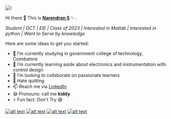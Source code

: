 ![i](https://user-images.githubusercontent.com/67863890/98443415-1be46880-2131-11eb-8a0e-3a3ea293c376.gif)


Hi there 👋
This is **[Narendran S](https://narendranaskiddy.weebly.com/)** ✨ .

*Student | GCT | EIE | Class of 2023 | Interested in Matlab | Interested in python | Want to Serve by knowledge*

Here are some ideas to get you started:

- 🔭 I’m currently studying in government college of technology, Coimbatore 
- 🌱 I’m currently learning aside about electronics and instrumentation with control design
- 👯 I’m looking to collaborate on passionate learners
- 💬 Hate quitting 
- 📫 Reach me via [LinkedIn](https://www.linkedin.com/in/narendranaskiddypotter/)
- 😄 Pronouns: call me **kiddy**
- ⚡ Fun fact: Don't Try 😅

<!-- display the social media buttons in your README -->

[![alt text][1.1]][1]
[![alt text][2.1]][2]
[![alt text][3.1]][3]
[![alt text][4.1]][4]


<!-- links to social media icons -->
<!-- no need to change these -->

<!-- icons with padding -->

[1.1]: http://i.imgur.com/tXSoThF.png (twitter icon with padding)
[2.1]: http://i.imgur.com/P3YfQoD.png (facebook icon with padding)
[3.1]: http://i.imgur.com/yCsTjba.png (google plus icon with padding)
[4.1]: http://i.imgur.com/0o48UoR.png (github icon with padding)

<!-- icons without padding -->

[1.2]: http://i.imgur.com/wWzX9uB.png (twitter icon without padding)
[2.2]: http://i.imgur.com/fep1WsG.png (facebook icon without padding)
[3.2]: http://i.imgur.com/VlgBKQ9.png (google plus icon without padding)
[4.2]: http://i.imgur.com/9I6NRUm.png (github icon without padding)


<!-- links to your social media accounts -->
<!-- update these accordingly -->

[1]: https://twitter.com/kiddypotter
[2]: http://www.facebook.com/sednaoui
[3]: narenanu2002@gmail.com
[4]: https://github.com/Narendran-S
